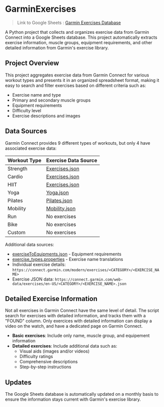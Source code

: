 # GarminExercises

> Link to Google Sheets : [Garmin Exercises Database](https://docs.google.com/spreadsheets/d/1OaqIaBhPk4xBnkqVPYvFpj2HZNk_ISX0zHgWfA0WXkQ/edit)

A Python project that collects and organizes exercise data from Garmin Connect into a Google Sheets database. This project automatically extracts exercise information, muscle groups, equipment requirements, and other detailed information from Garmin's exercise library.

## Project Overview

This project aggregates exercise data from Garmin Connect for various workout types and presents it in an organized spreadsheet format, making it easy to search and filter exercises based on different criteria such as:
- Exercise name and type
- Primary and secondary muscle groups
- Equipment requirements
- Difficulty level
- Exercise descriptions and images

## Data Sources

Garmin Connect provides 9 different types of workouts, but only 4 have associated exercise data:

| Workout Type | Exercise Data Source |
|-------------|---------------------|
| Strength    | [Exercises.json](https://connect.garmin.com/web-data/exercises/Exercises.json) |
| Cardio      | [Exercises.json](https://connect.garmin.com/web-data/exercises/Exercises.json) |
| HIIT        | [Exercises.json](https://connect.garmin.com/web-data/exercises/Exercises.json) |
| Yoga        | [Yoga.json](https://connect.garmin.com/web-data/exercises/Yoga.json) |
| Pilates     | [Pilates.json](https://connect.garmin.com/web-data/exercises/Pilates.json) |
| Mobility    | [Mobility.json](https://connect.garmin.com/web-data/exercises/Mobility.json) |
| Run         | No exercises |
| Bike        | No exercises |
| Custom      | No exercises |

Additional data sources:
- [exerciseToEquipments.json](https://connect.garmin.com/web-data/exercises/exerciseToEquipments.json) - Equipment requirements
- [exercise_types.properties](https://connect.garmin.com/web-translations/exercise_types/exercise_types.properties) - Exercise name translations
- Individual exercise details: `https://connect.garmin.com/modern/exercises/<CATEGORY>/<EXERCISE_NAME>`
- Exercise JSON data: `https://connect.garmin.com/web-data/exercises/en-US/<CATEGORY>/<EXERCISE_NAME>.json`

## Detailed Exercise Information

Not all exercises in Garmin Connect have the same level of detail. The script search for exercises with detailed information, and tracks them with a "FOUND" column. Only exercices with detailed information can display a video on the watch, and have a dedicated page on Garmin Connect.

- **Basic exercises**: Include only name, muscle group, and equipement information
- **Detailed exercises**: Include additional data such as:
  - Visual aids (images and/or videos)
  - Difficulty ratings
  - Comprehensive descriptions
  - Step-by-step instructions

## Updates

The Google Sheets database is automatically updated on a monthly basis to ensure the information stays current with Garmin's exercise library.
